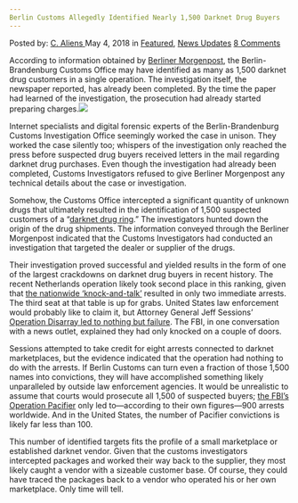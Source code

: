 ```yaml
---
Berlin Customs Allegedly Identified Nearly 1,500 Darknet Drug Buyers
---
```

<article class="post-listing post-25594 post type-post status-publish format-standard has-post-thumbnail hentry 
 tag-6388 tag-allegedly tag-berlin tag-buyers tag-customs tag-darknet tag-drug tag-identified">
<div class="post-inner">
<span>Posted by: <a href="https://www.deepdotweb.com/author/caliens/" title="">C. Aliens </a></span>
<span>May 4, 2018</span>
<span>in <a href="https://www.deepdotweb.com/category/deepdot-news/" rel="category tag">Featured</a>, <a href="https://www.deepdotweb.com/category/news-updates/" rel="category tag">News Updates</a></span>
<span><a href="https://www.deepdotweb.com/2018/05/04/berlin-customs-allegedly-identified-nearly-1500-darknet-drug-buyers/#comments">8 Comments</a></span>


<p>According to information obtained by <a href="https://www.morgenpost.de/berlin/article214091895/Berliner-Fahnder-heben-Drogenring-im-Darknet-aus.html">Berliner Morgenpost</a>, the Berlin-Brandenburg Customs Office may have identified as many as 1,500 darknet drug customers in a single operation. The investigation itself, the newspaper reported, has already been completed. By the time the paper had learned of the investigation, the prosecution had already started preparing charges.<img class="wp-image-25595 aligncenter" src="/imgs/2018/05/word-image-3.jpeg" srcset="/imgs/2018/05/word-image-3.jpeg 660w, /imgs/2018/05/word-image-3-300x150.jpeg 300w" sizes="(max-width: 660px) 100vw, 660px" /></p>
<p>Internet specialists and digital forensic experts of the Berlin-Brandenburg Customs Investigation Office seemingly worked the case in unison. They worked the case silently too; whispers of the investigation only reached the press before suspected drug buyers received letters in the mail regarding darknet drug purchases. Even though the investigation had already been completed, Customs Investigators refused to give Berliner Morgenpost any technical details about the case or investigation.</p>
<p>Somehow, the Customs Office intercepted a significant quantity of unknown drugs that ultimately resulted in the identification of 1,500 suspected customers of a “<a href="https://www.deepdotweb.com/tag/bust/">darknet drug ring</a>.” The investigators hunted down the origin of the drug shipments. The information conveyed through the Berliner Morgenpost indicated that the Customs Investigators had conducted an investigation that targeted the dealer or supplier of the drugs.</p>
<p>Their investigation proved successful and yielded results in the form of one of the largest crackdowns on darknet drug buyers in recent history. The recent Netherlands operation likely took second place in this ranking, given that <a href="https://www.deepdotweb.com/2018/04/19/two-darknet-vendors-busted-in-the-netherlands/">the nationwide &#8216;knock-and-talk’</a> resulted in only two immediate arrests. The third seat at that table is up for grabs. United States law enforcement would probably like to claim it, but Attorney General Jeff Sessions’ <a href="https://www.deepdotweb.com/2018/04/20/jeff-session-announces-nationwide-law-enforcement-operation-results-against-darknet-opioid/">Operation Disarray led to nothing but failure</a>. The FBI, in one conversation with a news outlet, explained they had only knocked on a couple of doors.</p>
<p>Sessions attempted to take credit for eight arrests connected to darknet marketplaces, but the evidence indicated that the operation had nothing to do with the arrests. If Berlin Customs can turn even a fraction of those 1,500 names into convictions, they will have accomplished something likely unparalleled by outside law enforcement agencies. It would be unrealistic to assume that courts would prosecute all 1,500 of suspected buyers; <a href="https://www.deepdotweb.com/2016/08/07/fbis-operation-pacifier-hit-50-computers-austria/">the FBI’s Operation Pacifier</a> only led to—according to their own figures—900 arrests worldwide. And in the United States, the number of Pacifier convictions is likely far less than 100.</p>
<p>This number of identified targets fits the profile of a small marketplace or established darknet vendor. Given that the customs investigators intercepted packages and worked their way back to the supplier, they most likely caught a vendor with a sizeable customer base. Of course, they could have traced the packages back to a vendor who operated his or her own marketplace. Only time will tell.</p>
</div>
<span style="display:none"><a href="https://www.deepdotweb.com/tag/1500/" rel="tag">1500</a> <a href="https://www.deepdotweb.com/tag/allegedly/" rel="tag">allegedly</a> <a href="https://www.deepdotweb.com/tag/berlin/" rel="tag">berlin</a> <a href="https://www.deepdotweb.com/tag/buyers/" rel="tag">buyers</a> <a href="https://www.deepdotweb.com/tag/customs/" rel="tag">customs</a> <a href="https://www.deepdotweb.com/tag/darknet/" rel="tag">darknet</a>  <a href="https://www.deepdotweb.com/tag/identified/" rel="tag">identified</a></span> <span style="display:none" class="updated">2018-05-04<a href="https://www.deepdotweb.com/author/caliens/" title="Posts by C. Aliens" rel="author">C. Aliens</a></strong></div>
</div>
</article>

